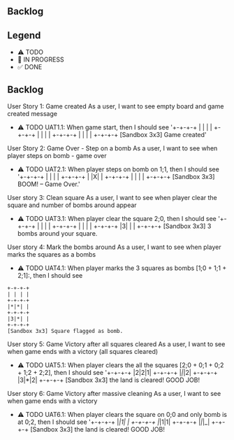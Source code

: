 ## Backlog

## Legend

- ⚠ TODO
- 🚧 IN PROGRESS
- ✅ DONE

## Backlog

User Story 1: Game created
As a user, I want to see empty board and game created message

- ⚠ TODO UAT1.1: When game start, then I should see '+-+-+-+
  | | | |
  +-+-+-+
  | | | |
  +-+-+-+
  | | | |
  +-+-+-+
  [Sandbox 3x3] Game created'

User Story 2: Game Over - Step on a bomb
As a user, I want to see when player steps on bomb - game over

- ⚠ TODO UAT2.1: When player steps on bomb on 1;1, then I should see '+-+-+-+
  | | | |
  +-+-+-+
  | |X| |
  +-+-+-+
  | | | |
  +-+-+-+
  [Sandbox 3x3] BOOM! – Game Over.'

User story 3: Clean square
As a user, I want to see when player clear the square and number of bombs around appear

- ⚠ TODO UAT3.1: When player clear the square 2;0, then I should see '+-+-+-+
  | | | |
  +-+-+-+
  | | | |
  +-+-+-+
  |3| | |
  +-+-+-+
  [Sandbox 3x3] 3 bombs around your square.

User story 4: Mark the bombs around
As a user, I want to see when player marks the squares as a bombs

- ⚠ TODO UAT4.1: When player marks the 3 squares as bombs [1;0 + 1;1 + 2;1]:, then I should see

```
+-+-+-+
| | | |
+-+-+-+
|*|*| |
+-+-+-+
|3|*| |
+-+-+-+
[Sandbox 3x3] Square flagged as bomb.
```

User story 5: Game Victory after all squares cleared
As a user, I want to see when game ends with a victory (all squares cleared)

- ⚠ TODO UAT5.1: When player clears the all the squares [2;0 + 0;1 + 0;2 + 1;2 + 2;2], then I should see '+-+-+-+
  |2|2|1|
  +-+-+-+
  |_|_|2|
  +-+-+-+
  |3|\*|2|
  +-+-+-+
  [Sandbox 3x3] the land is cleared! GOOD JOB!

User story 6: Game Victory after massive cleaning
As a user, I want to see when game ends with a victory

- ⚠ TODO UAT6.1: When player clears the square on 0;0 and only bomb is at 0;2, then I should see '+-+-+-+
  |_|1| |
  +-+-+-+
  |_|1|1|
  +-+-+-+
  |_|_|\_|
  +-+-+-+
  [Sandbox 3x3] the land is cleared! GOOD JOB!
